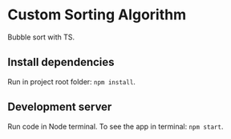 # Custom Sorting Algorithm

Bubble sort with TS.

## Install dependencies

Run in project root folder: `npm install`.


## Development server

Run code in Node terminal.
To see the app in terminal: `npm start`.

